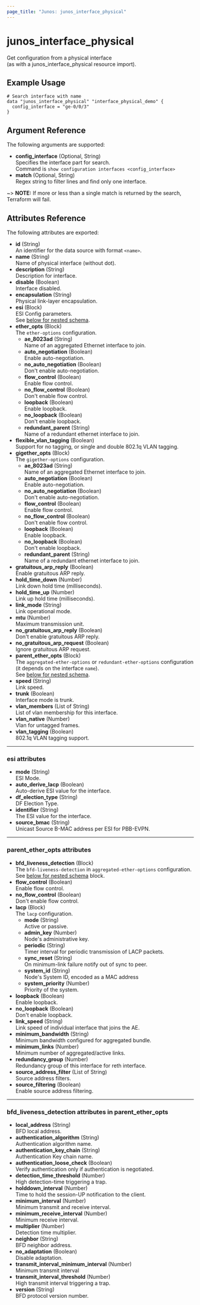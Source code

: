 ```yaml
---
page_title: "Junos: junos_interface_physical"
---
```


# junos_interface_physical

Get configuration from a physical interface  
(as with a junos_interface_physical resource import).

## Example Usage

```hcl
# Search interface with name
data "junos_interface_physical" "interface_physical_demo" {
  config_interface = "ge-0/0/3"
}
```

## Argument Reference

The following arguments are supported:

- **config_interface** (Optional, String)  
  Specifies the interface part for search.  
  Command is `show configuration interfaces <config_interface>`
- **match** (Optional, String)  
  Regex string to filter lines and find only one interface.

~> **NOTE:** If more or less than a single match is returned by the search, Terraform will fail.

## Attributes Reference

The following attributes are exported:

- **id** (String)  
  An identifier for the data source with format `<name>`.
- **name** (String)  
  Name of physical interface (without dot).
- **description** (String)  
  Description for interface.
- **disable** (Boolean)  
  Interface disabled.
- **encapsulation** (String)  
  Physical link-layer encapsulation.
- **esi** (Block)  
  ESI Config parameters.  
  See [below for nested schema](#esi-attributes).
- **ether_opts** (Block)  
  The `ether-options` configuration.
  - **ae_8023ad** (String)  
    Name of an aggregated Ethernet interface to join.
  - **auto_negotiation** (Boolean)  
    Enable auto-negotiation.
  - **no_auto_negotiation** (Boolean)  
    Don't enable auto-negotiation.
  - **flow_control** (Boolean)  
    Enable flow control.
  - **no_flow_control** (Boolean)  
    Don't enable flow control.
  - **loopback** (Boolean)  
    Enable loopback.
  - **no_loopback** (Boolean)  
    Don't enable loopback.
  - **redundant_parent** (String)  
    Name of a redundant ethernet interface to join.
- **flexible_vlan_tagging** (Boolean)  
  Support for no tagging, or single and double 802.1q VLAN tagging.
- **gigether_opts** (Block)  
  The `gigether-options` configuration.
  - **ae_8023ad** (String)  
    Name of an aggregated Ethernet interface to join.
  - **auto_negotiation** (Boolean)  
    Enable auto-negotiation.
  - **no_auto_negotiation** (Boolean)  
    Don't enable auto-negotiation.
  - **flow_control** (Boolean)  
    Enable flow control.
  - **no_flow_control** (Boolean)  
    Don't enable flow control.
  - **loopback** (Boolean)  
    Enable loopback.
  - **no_loopback** (Boolean)  
    Don't enable loopback.
  - **redundant_parent** (String)  
    Name of a redundant ethernet interface to join.
- **gratuitous_arp_reply** (Boolean)  
  Enable gratuitous ARP reply.
- **hold_time_down** (Number)  
  Link down hold time (milliseconds).
- **hold_time_up** (Number)  
  Link up hold time (milliseconds).
- **link_mode** (String)  
  Link operational mode.
- **mtu** (Number)  
  Maximum transmission unit.
- **no_gratuitous_arp_reply** (Boolean)  
  Don't enable gratuitous ARP reply.
- **no_gratuitous_arp_request** (Boolean)  
  Ignore gratuitous ARP request.
- **parent_ether_opts** (Block)  
  The `aggregated-ether-options` or `redundant-ether-options` configuration
  (it depends on the interface `name`).  
  See [below for nested schema](#parent_ether_opts-attributes).
- **speed** (String)  
  Link speed.
- **trunk** (Boolean)  
  Interface mode is trunk.
- **vlan_members** (List of String)  
  List of vlan membership for this interface.
- **vlan_native** (Number)  
  Vlan for untagged frames.
- **vlan_tagging** (Boolean)  
  802.1q VLAN tagging support.

---

### esi attributes

- **mode** (String)  
  ESI Mode.
- **auto_derive_lacp** (Boolean)  
  Auto-derive ESI value for the interface.
- **df_election_type** (String)  
  DF Election Type.
- **identifier** (String)  
  The ESI value for the interface.
- **source_bmac** (String)  
  Unicast Source B-MAC address per ESI for PBB-EVPN.

---

### parent_ether_opts attributes

- **bfd_liveness_detection** (Block)  
  The `bfd-liveness-detection` in `aggregated-ether-options` configuration.  
  See [below for nested schema](#bfd_liveness_detection-attributes-in-parent_ether_opts) block.
- **flow_control** (Boolean)  
  Enable flow control.
- **no_flow_control** (Boolean)  
  Don't enable flow control.
- **lacp** (Block)  
  The `lacp` configuration.
  - **mode** (String)  
    Active or passive.
  - **admin_key** (Number)  
    Node's administrative key.
  - **periodic** (String)  
    Timer interval for periodic transmission of LACP packets.
  - **sync_reset** (String)  
    On minimum-link failure notify out of sync to peer.
  - **system_id** (String)  
    Node's System ID, encoded as a MAC address
  - **system_priority** (Number)  
    Priority of the system.
- **loopback** (Boolean)  
  Enable loopback.
- **no_loopback** (Boolean)  
  Don't enable loopback.
- **link_speed** (String)  
  Link speed of individual interface that joins the AE.
- **minimum_bandwidth** (String)  
  Minimum bandwidth configured for aggregated bundle.
- **minimum_links** (Number)  
  Minimum number of aggregated/active links.
- **redundancy_group** (Number)  
  Redundancy group of this interface for reth interface.
- **source_address_filter** (List of String)  
  Source address filters.
- **source_filtering** (Boolean)  
  Enable source address filtering.

---

### bfd_liveness_detection attributes in parent_ether_opts

- **local_address** (String)  
  BFD local address.
- **authentication_algorithm** (String)  
  Authentication algorithm name.
- **authentication_key_chain** (String)  
  Authentication Key chain name.
- **authentication_loose_check** (Boolean)  
  Verify authentication only if authentication is negotiated.
- **detection_time_threshold** (Number)  
  High detection-time triggering a trap.
- **holddown_interval** (Number)  
  Time to hold the session-UP notification to the client.
- **minimum_interval** (Number)  
  Minimum transmit and receive interval.
- **minimum_receive_interval** (Number)  
  Minimum receive interval.
- **multiplier** (Number)  
  Detection time multiplier.
- **neighbor** (String)  
  BFD neighbor address.
- **no_adaptation** (Boolean)  
  Disable adaptation.
- **transmit_interval_minimum_interval** (Number)  
  Minimum transmit interval
- **transmit_interval_threshold** (Number)  
  High transmit interval triggering a trap.
- **version** (String)  
  BFD protocol version number.
